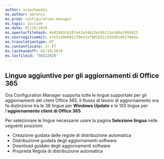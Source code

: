 ```yaml
---
author: aczechowski
ms.author: aaroncz
ms.prod: configuration-manager
ms.topic: include
ms.date: 02/19/2019
ms.openlocfilehash: 4e82483c6187e41a34dc2ec0b115e160af495823
ms.sourcegitcommit: e7e5ca04601270ea7af90183123d5db1d42784da
ms.translationtype: HT
ms.contentlocale: it-IT
ms.lasthandoff: 02/19/2019
ms.locfileid: "56422428"
---
```

## <a name="bkmk_o365lang"></a> Lingue aggiuntive per gli aggiornamenti di Office 365
<!--3555955-->

Ora Configuration Manager supporta tutte le lingue supportate per gli aggiornamenti del client Office 365. Il flusso di lavoro di aggiornamento ora fa distinzione tra le 38 lingue per **Windows Update** e le 103 lingue per l'**aggiornamento client di Office 365**. 

Per selezionare le lingue necessarie usare la pagina **Selezione lingua** nelle seguenti posizioni:
- Creazione guidata delle regole di distribuzione automatica
- Distribuzione guidata degli aggiornamenti software
- Download guidato degli aggiornamenti software
- Proprietà Regola di distribuzione automatica

